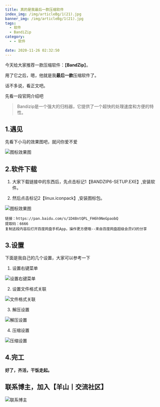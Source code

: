 ```yaml
---
title: 真的是我最后一款压缩软件
index_img: /img/articleBg/1(21).jpg
banner_img: /img/articleBg/1(21).jpg
tags:
  - 软件
  - BandiZip
category:
  - - 软件
 
date: 2020-11-26 02:32:50
---
```


今天给大家推荐一款压缩软件：【**BandZip**】。

用了它之后，嗯，他就是我**最后一款**压缩软件了。

话不多说，看正文吧。

<!-- more -->

先看一段官网介绍吧

> Bandizip是一个强大的归档器，它提供了一个超快的处理速度和方便的特性。

## 1.遇见

先看下小马的效果图吧，就问你爱不爱

![图标效果图](/img/articleContent/bandiZip/bandiZip1.png)

## 2.软件下载

1. 大家下载链接中的东西后，先点击标记1【BANDZIP6-SETUP.EXE】,安装软件。

2. 然后点击标记2【linux.iconpack】,安装图标包。

![图标效果图](/img/articleContent/bandiZip/bandiZip2.png)

```
链接：https://pan.baidu.com/s/1D48ntQPL_FH6h9NeGpaobQ 
提取码：6666 
复制这段内容后打开百度网盘手机App，操作更方便哦--来自百度网盘超级会员V3的分享
```

## 3.设置

下面是我自己的几个设置，大家可以参考一下

1. 设置右键菜单

![设置右键菜单](/img/articleContent/bandiZip/bandiZip3.png)

2. 设置文件格式关联

![文件格式关联](/img/articleContent/bandiZip/bandiZip4.png)

3. 解压设置

![解压设置](/img/articleContent/bandiZip/bandiZip5.png)

4. 压缩设置

![压缩设置](/img/articleContent/bandiZip/bandiZip6.png)

## 4.完工

**好了，齐活，干饭走起。**


## 联系博主，加入【羊山丨交流社区】
![联系博主](/img/icon/wechatFindMe.png)